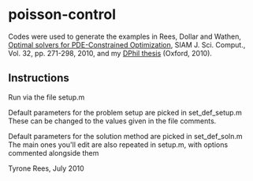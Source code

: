 # poisson-control

Codes were used to generate the examples in Rees, Dollar and Wathen, 
[Optimal solvers for PDE-Constrained Optimization](http://epubs.siam.org/doi/abs/10.1137/080727154),
SIAM J. Sci. Comput., Vol. 32, pp. 271-298, 2010, and my 
[DPhil thesis](http://www.numerical.rl.ac.uk/people/rees/pdf/TRThesis.pdf) (Oxford, 2010).

## Instructions
Run via the file setup.m

Default parameters for the problem setup are picked in set_def_setup.m
These can be changed to the values given in the file comments.

Default parameters for the solution method are picked in set_def_soln.m
The main ones you'll edit are also repeated in setup.m, with options
commented alongside them

Tyrone Rees, July 2010
